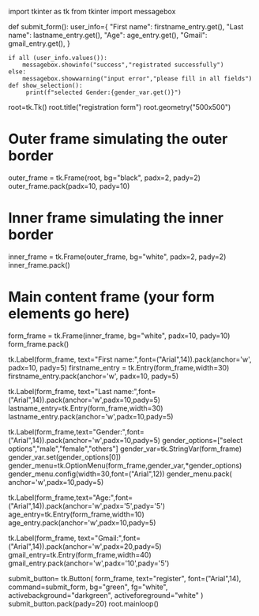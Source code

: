 import tkinter as tk
from tkinter import messagebox


def submit_form():
    user_info={
        "First name": firstname_entry.get(),
        "Last name": lastname_entry.get(),
        "Age": age_entry.get(),
        "Gmail": gmail_entry.get(),
    }

    if all (user_info.values()):
        messagebox.showinfo("success","registrated successfully")
    else:
        messagebox.showwarning("input error","please fill in all fields")
    def show_selection():
         print(f"selected Gender:{gender_var.get()}")
root=tk.Tk()
root.title("registration form")
root.geometry("500x500")

# Outer frame simulating the outer border
outer_frame = tk.Frame(root, bg="black", padx=2, pady=2)
outer_frame.pack(padx=10, pady=10)

# Inner frame simulating the inner border
inner_frame = tk.Frame(outer_frame, bg="white", padx=2, pady=2)
inner_frame.pack()

# Main content frame (your form elements go here)
form_frame = tk.Frame(inner_frame, bg="white", padx=10, pady=10)
form_frame.pack()

tk.Label(form_frame, text="First name:",font=("Arial",14)).pack(anchor='w', padx=10, pady=5)
firstname_entry = tk.Entry(form_frame,width=30)
firstname_entry.pack(anchor='w', padx=10, pady=5)

tk.Label(form_frame, text="Last name:",font=("Arial",14)).pack(anchor='w',padx=10,pady=5)
lastname_entry=tk.Entry(form_frame,width=30)
lastname_entry.pack(anchor='w',padx=10,pady=5)

tk.Label(form_frame,text="Gender:",font=("Arial",14)).pack(anchor='w',padx=10,pady=5)
gender_options=["select options","male","female","others"]
gender_var=tk.StringVar(form_frame)
gender_var.set(gender_options[0])
gender_menu=tk.OptionMenu(form_frame,gender_var,*gender_options)
gender_menu.config(width=30,font=("Arial",12))
gender_menu.pack( anchor='w',padx=10,pady=5)

tk.Label(form_frame,text="Age:",font=("Arial",14)).pack(anchor='w',padx='5',pady='5')
age_entry=tk.Entry(form_frame,width=10)
age_entry.pack(anchor='w',padx=10,pady=5)

tk.Label(form_frame, text="Gmail:",font=("Arial",14)).pack(anchor='w',padx=20,pady=5)
gmail_entry=tk.Entry(form_frame,width=40)
gmail_entry.pack(anchor='w',padx='10',pady='5')

submit_button= tk.Button(
    form_frame,
    text="register",
    font=("Arial",14),
  command=submit_form,
  bg="green",
  fg="white",
  activebackground="darkgreen",
  activeforeground="white"
  )
submit_button.pack(pady=20)
root.mainloop()
